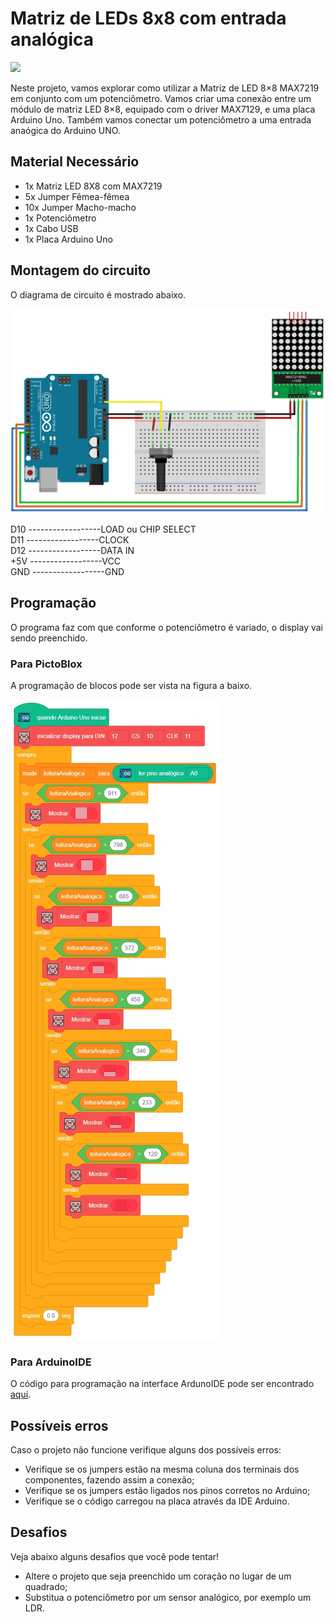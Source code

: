# Matriz de LEDs 8x8 com entrada analógica

<div style="display: inline_block">
  <img src="https://img.shields.io/badge/Arduino-Uno-blue">
</div>

Neste projeto, vamos explorar como utilizar a Matriz de LED 8×8 MAX7219 em conjunto com um potenciômetro. Vamos criar uma conexão entre um módulo de matriz LED 8×8, equipado com o driver MAX7129, e uma placa Arduino Uno. Também vamos conectar um potenciômetro a uma entrada anaógica do Arduino UNO.

## Material Necessário

- 1x Matriz LED 8X8 com MAX7219
- 5x Jumper Fêmea-fêmea
- 10x Jumper Macho-macho
- 1x Potenciômetro
- 1x Cabo USB
- 1x Placa Arduino Uno

## Montagem do circuito

O diagrama de circuito é mostrado abaixo.

![montageExample](img/im1.png)

D10 ------------------LOAD ou CHIP SELECT\
D11 ------------------CLOCK\
D12 ------------------DATA IN\
+5V ------------------VCC\
GND ------------------GND

## Programação

O programa faz com que conforme o potenciômetro é variado, o display vai sendo preenchido.

### Para PictoBlox

A programação de blocos pode ser vista na figura a baixo.

![main](PictoBlox/main.png)

### Para ArduinoIDE

O código para programação na interface ArdunoIDE pode ser encontrado [aqui](ArduinoIDE/ArduinoIDE.cpp).

## Possíveis erros

Caso o projeto não funcione verifique alguns dos possíveis erros:

- Verifique se os jumpers estão na mesma coluna dos terminais dos componentes, fazendo assim a conexão;
- Verifique se os jumpers estão ligados nos pinos corretos no Arduino;
- Verifique se o código carregou na placa através da IDE Arduino.

## Desafios

Veja abaixo alguns desafios que você pode tentar!

- Altere o projeto que seja preenchido um coração no lugar de um quadrado;
- Substitua o potenciômetro por um sensor analógico, por exemplo um LDR.
